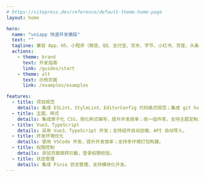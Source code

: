 ```yaml
---
# https://vitepress.dev/reference/default-theme-home-page
layout: home

hero:
  name: "uniapp 快速开发模版"
  text: ""
  tagline: 兼容 App、H5、小程序（微信、QQ、支付宝、京东、字节、小红书、百度、头条...）
  actions:
    - theme: brand
      text: 开发指南
      link: /guides/start
    - theme: alt
      text: 示例页面
      link: /examples/examples

features:
  - title: 项目规范
    details: 集成 ESLint、StyleLint、EditorConfig 代码格式规范；集成 git hooks 自动校验 git 提交代码格式。
  - title: 主题、样式
    details: 集成原子化 CSS，简化样式编写，提升开发效率；统一组件库，支持主题定制。
  - title: Vue3、TypeScript
    details: 采用 Vue3、TypeScript 开发；支持组件自动加载、API 自动导入。
  - title: 开发环境优化
    details: 使用 VSCode 开发，提升开发效率；支持多环境打包构建。
  - title: 权限控制
    details: 添加页面跳转拦截，登录权限校验。
  - title: 状态管理
    details: 集成 Pinia 状态管理，支持模块化开发。
---
```

